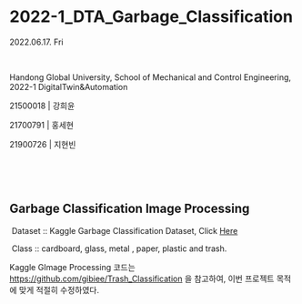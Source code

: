 # 2022-1_DTA_Garbage_Classification

2022.06.17. Fri

​	

Handong Global University, School of Mechanical and Control Engineering, 2022-1 DigitalTwin&Automation

21500018 | 강희윤

21700791 | 홍세현

21900726 | 지현빈

​	

​	

## Garbage Classification Image Processing

​	Dataset	:: Kaggle Garbage Classification Dataset, Click [Here](https://github.com/Hongsehyun/2022_1_DigitalTwin_Automation/blob/main/Project%20%232/2.%20Garbage_Classification_ImageProcessing/dataset.zip)

​	Class		:: cardboard, glass, metal , paper, plastic and trash.

Kaggle GImage Processing 코드는 https://github.com/gibiee/Trash_Classification 을 참고하여, 이번 프로젝트 목적에 맞게 적절히 수정하였다.
